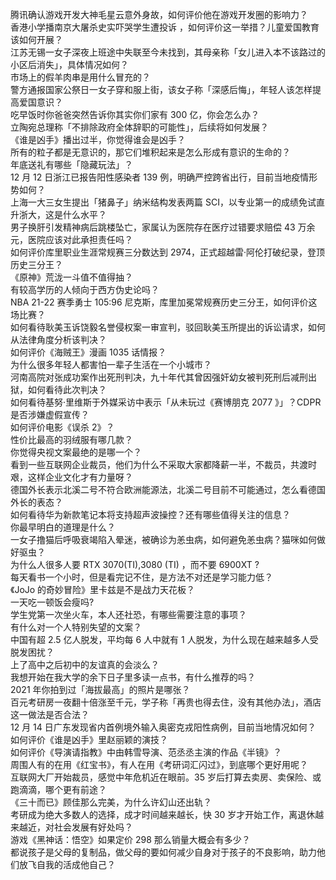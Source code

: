 腾讯确认游戏开发大神毛星云意外身故，如何评价他在游戏开发圈的影响力？  
香港小学播南京大屠杀史实吓哭学生遭投诉 ，如何评价这一举措？儿童爱国教育该如何开展？  
江苏无锡一女子深夜上班途中失联至今未找到，其母亲称「女儿进入本不该路过的小区后消失」，具体情况如何？  
市场上的假羊肉串是用什么冒充的？  
警方通报国家公祭日一女子穿和服上街，该女子称「深感后悔」，年轻人该怎样提高爱国意识？  
吃早饭时你爸爸突然告诉你其实你们家有 300 亿，你会怎么办？  
立陶宛总理称「不排除政府全体辞职的可能性」，后续将如何发展？  
《谁是凶手》播出过半，你觉得谁会是凶手？  
所有的粒子都是无意识的，那它们堆积起来是怎么形成有意识的生命的？  
年底送礼有哪些「隐藏玩法」？  
12 月 12 日浙江已报告阳性感染者 139 例，明确严控跨省出行，目前当地疫情形势如何？  
上海一大三女生提出「猪鼻子」纳米结构发表两篇 SCI，以专业第一的成绩免试直升浙大，这是什么水平？  
男子换肝引发精神病后跳楼坠亡，家属认为医院存在医疗过错要求赔偿 43 万余元，医院应该对此承担责任吗？  
如何评价库里职业生涯常规赛三分数达到 2974，正式超越雷·阿伦打破纪录，登顶历史三分王？  
《原神》荒泷一斗值不值得抽？  
有较高学历的人倾向于西方伪史论吗？  
NBA 21-22 赛季勇士 105:96 尼克斯，库里加冕常规赛历史三分王，如何评价这场比赛？  
如何看待耿美玉诉饶毅名誉侵权案一审宣判，驳回耿美玉所提出的诉讼请求，如何从法律角度分析该判决？  
如何评价《海贼王》漫画 1035 话情报？  
为什么很多年轻人都害怕一辈子生活在一个小城市？  
河南高院对张成功案作出死刑判决，九十年代其曾因强奸幼女被判死刑后减刑出狱，如何看待此次判决？  
如何看待基努·里维斯于外媒采访中表示「从未玩过《赛博朋克 2077 》」？CDPR 是否涉嫌虚假宣传？  
如何评价电影《误杀 2》？  
性价比最高的羽绒服有哪几款？  
你觉得央视文案最绝的是哪一个？  
看到一些互联网企业裁员，他们为什么不采取大家都降薪一半，不裁员，共渡时艰，这样企业文化才有力量呀？  
德国外长表示北溪二号不符合欧洲能源法，北溪二号目前不可能通过，怎么看德国外长的表态？  
如何看待华为新款笔记本将支持超声波操控？还有哪些值得关注的信息？  
你最早明白的道理是什么？  
一女子撸猫后呼吸衰竭陷入晕迷，被确诊为恙虫病，如何避免恙虫病？猫咪如何做好驱虫？  
为什么人很多人要 RTX 3070(TI),3080 (TI) ，而不要 6900XT ?  
每天看书一个小时，但是看完记不住，是方法不对还是学习能力低？  
《JoJo 的奇妙冒险》里卡兹是不是战力天花板？  
一天吃一顿饭会瘦吗?  
学生党第一次坐火车，本人还社恐，有哪些需要注意的事项？  
有什么对一个人特别失望的文案？  
中国有超 2.5 亿人脱发，平均每 6 人中就有 1 人脱发，为什么现在越来越多人受脱发困扰？  
上了高中之后初中的友谊真的会淡么？  
我想开始在我大学的余下日子里多读一点书，有什么推荐的吗？  
2021 年你拍到过「海拔最高」的照片是哪张？  
百元考研房一夜翻十倍涨至千元，学子称「再贵也得去住，没有其他办法」，酒店这一做法是否合法？  
12 月 14 日广东发现省内首例境外输入奥密克戎阳性病例，目前当地情况如何？  
如何评价《谁是凶手》里赵丽颖的演技？  
如何评价《导演请指教》中由韩雪导演、范丞丞主演的作品《半镜》？  
周围人有的在用《红宝书》，有人在用《考研词汇闪过》，到底哪个更好用呢？  
互联网大厂开始裁员，感觉中年危机近在眼前。35 岁后打算去卖房、卖保险、或跑滴滴，哪个更有前途？  
《三十而已》顾佳那么完美，为什么许幻山还出轨？  
考研成为绝大多数人的选择，成才时间越来越长，快 30 岁才开始工作，离退休越来越近，对社会发展有好处吗？  
游戏《黑神话：悟空》如果定价 298 那么销量大概会有多少？  
都说孩子是父母的复制品，做父母的要如何减少自身对于孩子的不良影响，助力他们放飞自我的活成他自己？  
